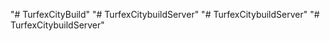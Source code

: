 "# TurfexCityBuild" 
"# TurfexCitybuildServer" 
"# TurfexCitybuildServer" 
"# TurfexCitybuildServer" 
